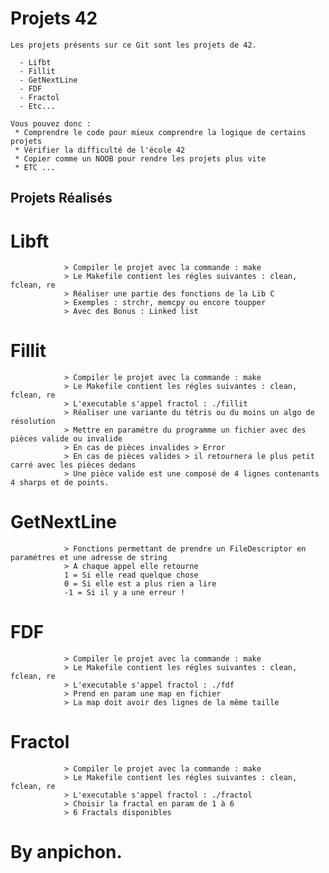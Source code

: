 # Projets 42

	Les projets présents sur ce Git sont les projets de 42.

	  - Lifbt
	  - Fillit
	  - GetNextLine
	  - FDF
	  - Fractol
	  - Etc...

	Vous pouvez donc :
	 * Comprendre le code pour mieux comprendre la logique de certains projets
	 * Vérifier la difficulté de l'école 42
	 * Copier comme un NOOB pour rendre les projets plus vite
	 * ETC ...

## Projets Réalisés
# Libft
				> Compiler le projet avec la commande : make
				> Le Makefile contient les régles suivantes : clean, fclean, re
				> Réaliser une partie des fonctions de la Lib C    
				> Exemples : strchr, memcpy ou encore toupper    
				> Avec des Bonus : Linked list

# Fillit
				> Compiler le projet avec la commande : make
				> Le Makefile contient les régles suivantes : clean, fclean, re
				> L'executable s'appel fractol : ./fillit
				> Réaliser une variante du tétris ou du moins un algo de résolution    
				> Mettre en paramétre du programme un fichier avec des pièces valide ou invalide    
				> En cas de pièces invalides > Error    
				> En cas de pièces valides > il retournera le plus petit carré avec les pièces dedans    
				> Une pièce valide est une composé de 4 lignes contenants 4 sharps et de points.

# GetNextLine
				> Fonctions permettant de prendre un FileDescriptor en paramétres et une adresse de string   
				> A chaque appel elle retourne    
				1 = Si elle read quelque chose   
				0 = Si elle est a plus rien a lire     
				-1 = Si il y a une erreur !

# FDF
				> Compiler le projet avec la commande : make
				> Le Makefile contient les régles suivantes : clean, fclean, re
				> L'executable s'appel fractol : ./fdf
				> Prend en param une map en fichier   
				> La map doit avoir des lignes de la même taille

# Fractol
				> Compiler le projet avec la commande : make
				> Le Makefile contient les régles suivantes : clean, fclean, re
				> L'executable s'appel fractol : ./fractol
				> Choisir la fractal en param de 1 à 6
				> 6 Fractals disponibles
# By anpichon.
